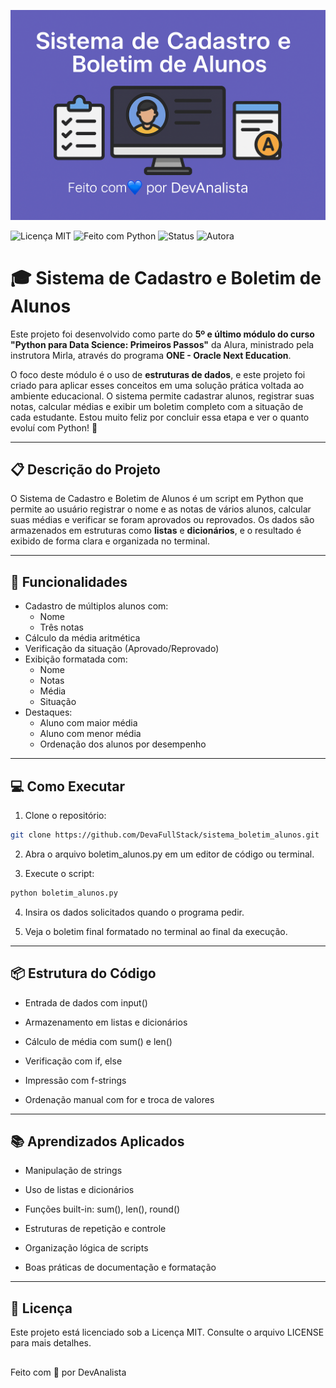 ![Banner do Projeto](./banner.png)

![Licença MIT](https://img.shields.io/badge/licença-MIT-blue.svg)
![Feito com Python](https://img.shields.io/badge/feito%20com-Python-3776AB.svg)
![Status](https://img.shields.io/badge/status-concluído-brightgreen.svg)
![Autora](https://img.shields.io/badge/autora-DevAnalista-purple)

# 🎓 Sistema de Cadastro e Boletim de Alunos

Este projeto foi desenvolvido como parte do **5º e último módulo do curso "Python para Data Science: Primeiros Passos"** da Alura, ministrado pela instrutora Mirla, através do programa **ONE - Oracle Next Education**.

O foco deste módulo é o uso de **estruturas de dados**, e este projeto foi criado para aplicar esses conceitos em uma solução prática voltada ao ambiente educacional. O sistema permite cadastrar alunos, registrar suas notas, calcular médias e exibir um boletim completo com a situação de cada estudante. Estou muito feliz por concluir essa etapa e ver o quanto evoluí com Python! 🚀

---

## 📋 Descrição do Projeto

O Sistema de Cadastro e Boletim de Alunos é um script em Python que permite ao usuário registrar o nome e as notas de vários alunos, calcular suas médias e verificar se foram aprovados ou reprovados. Os dados são armazenados em estruturas como **listas** e **dicionários**, e o resultado é exibido de forma clara e organizada no terminal.

---

## 🎯 Funcionalidades

- Cadastro de múltiplos alunos com:
  - Nome
  - Três notas
- Cálculo da média aritmética
- Verificação da situação (Aprovado/Reprovado)
- Exibição formatada com:
  - Nome
  - Notas
  - Média
  - Situação
- Destaques:
  - Aluno com maior média
  - Aluno com menor média
  - Ordenação dos alunos por desempenho

---

## 💻 Como Executar

1. Clone o repositório:

```bash
git clone https://github.com/DevaFullStack/sistema_boletim_alunos.git
```
2. Abra o arquivo boletim_alunos.py em um editor de código ou terminal.

3. Execute o script:
```bash
python boletim_alunos.py
```
4. Insira os dados solicitados quando o programa pedir.

5. Veja o boletim final formatado no terminal ao final da execução.

---

## 📦 Estrutura do Código
  - Entrada de dados com input()

  - Armazenamento em listas e dicionários

  - Cálculo de média com sum() e len()

  - Verificação com if, else

  - Impressão com f-strings

  - Ordenação manual com for e troca de valores

---

## 📚 Aprendizados Aplicados
  - Manipulação de strings

  - Uso de listas e dicionários

  - Funções built-in: sum(), len(), round()

  - Estruturas de repetição e controle

  - Organização lógica de scripts

  - Boas práticas de documentação e formatação

---

## 📄 Licença
Este projeto está licenciado sob a Licença MIT. Consulte o arquivo LICENSE para mais detalhes.
##
Feito com 💙 por DevAnalista
